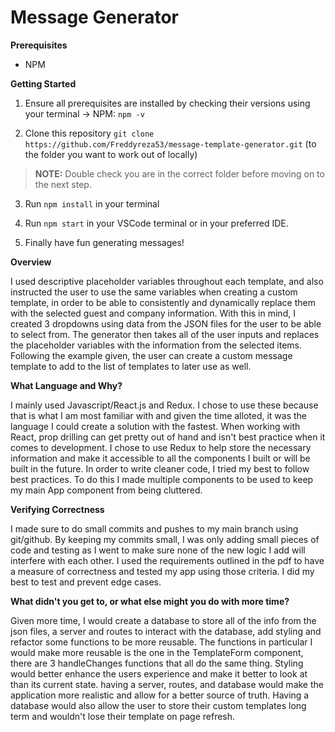 Message Generator
===============================================

**Prerequisites**

- NPM

**Getting Started**

1) Ensure all prerequisites are installed by checking their versions using your terminal 
    &rarr; NPM: `npm -v`

2) Clone this repository `git clone https://github.com/Freddyreza53/message-template-generator.git` (to the folder you want to work out of locally)

>**NOTE:** Double check you are in the correct folder before moving on to the next step. 

3) Run `npm install` in your terminal

4) Run `npm start` in your VSCode terminal or in your preferred IDE.

5) Finally have fun generating messages!

**Overview**

I used descriptive placeholder variables throughout each template, and also instructed the user to use the same variables when creating a custom template, in order to be able to consistently and dynamically replace them with the selected guest and company information. With this in mind, I created 3 dropdowns using data from the JSON files for the user to be able to select from. The generator then takes all of the user inputs and replaces the placeholder variables with the information from the selected items. Following the example given, the user can create a custom message template to add to the list of templates to later use as well. 

**What Language and Why?**

I mainly used Javascript/React.js and Redux. I chose to use these because that is what I am most familiar with and given the time alloted, it was the language I could create a solution with the fastest. When working with React, prop drilling can get pretty out of hand and isn't best practice when it comes to development. I chose to use Redux to help store the necessary information and make it accessible to all the components I built or will be built in the future. In order to write cleaner code, I tried my best to follow best practices. To do this I made multiple components to be used to keep my main App component from being cluttered. 

**Verifying Correctness**

I made sure to do small commits and pushes to my main branch using git/github. By keeping my commits small, I was only adding small pieces of code and testing as I went to make sure none of the new logic I add will interfere with each other. I used the requirements outlined in the pdf to have a measure of correctness and tested my app using those criteria. I did my best to test and prevent edge cases. 

**What didn't you get to, or what else might you do with more time?**

Given more time, I would create a database to store all of the info from the json files, a server and routes to interact with the database, add styling and refactor some functions to be more reusable. The functions in particular I would make more reusable is the one in the TemplateForm component, there are 3 handleChanges functions that all do the same thing. Styling would better enhance the users experience and make it better to look at than its current state. having a server, routes, and database would make the application more realistic and allow for a better source of truth. Having a database would also allow the user to store their custom templates long term and wouldn't lose their template on page refresh.